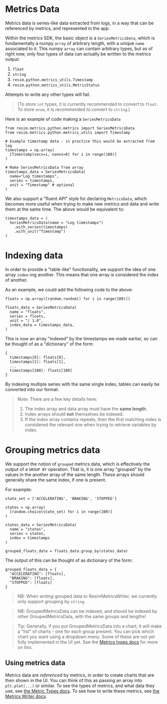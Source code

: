 # Metrics Data

Metrics data is series-like data extracted from logs, in a way that can be referenced by metrics, and represented in the app. 

Within the metrics SDK, the basic object is a `SeriesMetricsData`, which is fundamentally a  numpy `array` of arbitrary length, with a unique `name` associated to it. This numpy `array` can contain arbitrary types, but as of right now, only four types of data can actually be written to the metrics output:

1. `float`
2. `string`
3. `resim.python.metrics_utils.Timestamp`
4. `resim.python.metrics_utils.MetricStatus`

Attempts to write any other types will fail. 

> (To store `int` types, it is currently recommended to convert to `float`. To store `enum`, it is recommended to convert to `string`.)

Here is an example of code making a `SeriesMetricsData`

```
from resim.metrics.python.metrics import SeriesMetricsData
from resim.metrics.python.metrics_utils import Timestamp

# Example timestamp data - in practice this would be extracted from log
timestamps = np.array(
  [Timestamp(secs=i, nanos=0) for i in range(100)]
) 

# Make SeriesMetricsData from array
timestamps_data = SeriesMetricsData(
  name="Log timestamps",
  series = timestamps,
  unit = "Timestamp" # optional
)
```

We also support a "fluent API" style for declaring `MetricsData`, which becomes more useful when trying to make new metrics and data and write them at the same time. The above would be equivalent to:

```
timestamps_data = (
  SeriesMetricsData(name = "Log timestamps")
    .with_series(timestamps)
    .with_unit("Timestamp")
)
```

# Indexing data

In order to provide a "table-like" functionality, we support the idea of one array `index`-ing another. This means that one array is considered the index of another.

As an example, we could add the following code to the above:

```
floats = np.array([random.random() for i in range(100)])

floats_data = SeriesMetricsData(
  name = "floats",
  series = floats,
  unit = "/ 1.0",
  index_data = timestamps_data,
)
```

This is now an array "indexed" by the timestamps we made earlier, so can be thought of as a "dictionary" of the form:

```
{
  timestamps[0]: floats[0],
  timestamps[1]: floats[1],
  ...
  timestamps[100]: floats[100]
}
```

By indexing multiple series with the same single index, tables can easily be converted into our format.

> Note: There are a few key details here:
> 1. The index array and data array must have the **same length**.
> 2. Index arrays should **not** themselves be indexed.
> 3. If the index array contains repeats, then the first matching index is considered the relevant one when trying to retrieve variables by index.

# Grouping metrics data

We support the notion of `grouped` metrics data, which is effectively the output of a `GROUP BY` operation. That is, it is one array "grouped" by the values in the another array of the same length. These arrays should generally share the same index, if one is present.

For example:

```
state_set = ['ACCELERATING', 'BRAKING', 'STOPPED']

states = np.array(
  [random.choice(state_set) for i in range(100)]
)

states_data = SeriesMetricsData(
  name = "states",
  series = states,
  index = timestamps
)

grouped_floats_data = floats_data.group_by(states_data)

```

The output of this can be thought of as dictionary of the form:

```
grouped_floats_data = {
  "ACCELERATING": [floats],
  "BRAKING": [floats],
  "STOPPED": [floats]
}
```

> NB: When *writing* grouped data to ResimMetricsWriter, we currently only support grouping by `string`. 

> NB: GroupedMetricsData can be indexed, and should be indexed by other GroupedMetricsData, with the same groups and lengths!

> Tip: Generally, if you put GroupedMetricsData into a chart, it will make a "list" of charts - one for each group present. You can pick which chart you want using a dropdown menu. Some of these are not yet fully implemented in the UI yet. See the [Metrics types docs](./metric_types.md) for more on this.

## Using metrics data

Metrics data are *referenced* by metrics, in order to create charts that are then shown in the UI. You can think of this as passing an array into `plt.plot(...)` or similar. To see the types of metrics, and what data they use, see [the Metric Types docs](./metric_types.md). To see how to write these metrics, see [the Metrics Writer docs](./metrics_writer.md).
